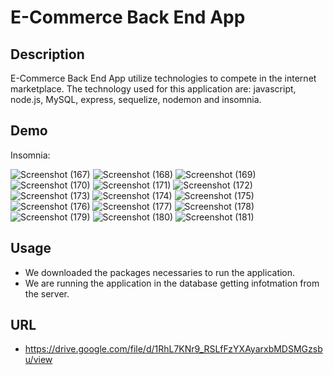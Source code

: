# E-Commerce Back End App 

## Description 
E-Commerce Back End App utilize technologies to compete in the internet marketplace.
The technology used for this application are: javascript, node.js, MySQL, express, sequelize, nodemon and insomnia.


## Demo 
Insomnia:

![Screenshot (167)](https://user-images.githubusercontent.com/80322588/123681471-80af1900-d80f-11eb-95cc-08f53bbd9cf6.png)
![Screenshot (168)](https://user-images.githubusercontent.com/80322588/123681474-80af1900-d80f-11eb-859e-6589b224a45c.png)
![Screenshot (169)](https://user-images.githubusercontent.com/80322588/123681475-8147af80-d80f-11eb-9128-68723ae6c9c9.png)
![Screenshot (170)](https://user-images.githubusercontent.com/80322588/123681477-81e04600-d80f-11eb-99fb-2b2f5eaff9ff.png)
![Screenshot (171)](https://user-images.githubusercontent.com/80322588/123681479-81e04600-d80f-11eb-8cc5-de9d68f6784a.png)
![Screenshot (172)](https://user-images.githubusercontent.com/80322588/123681480-8278dc80-d80f-11eb-9471-f8b46cadbbbb.png)
![Screenshot (173)](https://user-images.githubusercontent.com/80322588/123681483-83117300-d80f-11eb-96f6-d7d4772dfc79.png)
![Screenshot (174)](https://user-images.githubusercontent.com/80322588/123681485-83117300-d80f-11eb-9850-221fd9569c6b.png)
![Screenshot (175)](https://user-images.githubusercontent.com/80322588/123681486-83aa0980-d80f-11eb-9a56-dfa99ef20e72.png)
![Screenshot (176)](https://user-images.githubusercontent.com/80322588/123681487-83aa0980-d80f-11eb-9d10-602edd1ff06d.png)
![Screenshot (177)](https://user-images.githubusercontent.com/80322588/123681490-8442a000-d80f-11eb-90d7-349131259caa.png)
![Screenshot (178)](https://user-images.githubusercontent.com/80322588/123681492-8442a000-d80f-11eb-943a-baa244fbef4b.png)
![Screenshot (179)](https://user-images.githubusercontent.com/80322588/123681494-84db3680-d80f-11eb-88e3-b6408ff9123e.png)
![Screenshot (180)](https://user-images.githubusercontent.com/80322588/123681497-84db3680-d80f-11eb-9c09-097b46a357f5.png)
![Screenshot (181)](https://user-images.githubusercontent.com/80322588/123681498-8573cd00-d80f-11eb-95da-f945f3ccd662.png)



## Usage
* We downloaded the packages necessaries to run the application.
* We are running the application in the database getting infotmation from the server.


## URL
* https://drive.google.com/file/d/1RhL7KNr9_RSLfFzYXAyarxbMDSMGzsbu/view


 
